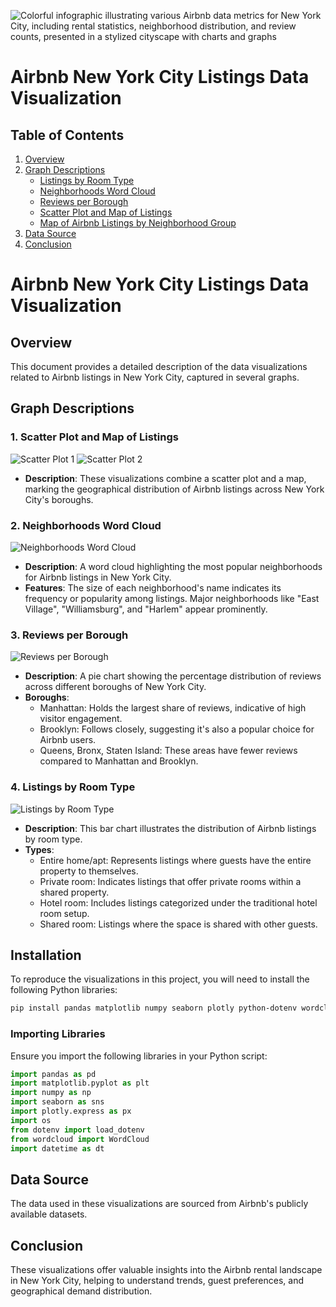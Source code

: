 ![Colorful infographic illustrating various Airbnb data metrics for New York City, including rental statistics, neighborhood distribution, and review counts, presented in a stylized cityscape with charts and graphs](./Images/Airbnb%20Graphic.webp)

# Airbnb New York City Listings Data Visualization

## Table of Contents

1. [Overview](#overview)
2. [Graph Descriptions](#graph-descriptions)
   - [Listings by Room Type](#1-listings-by-room-type)
   - [Neighborhoods Word Cloud](#2-neighborhoods-word-cloud)
   - [Reviews per Borough](#3-reviews-per-borough)
   - [Scatter Plot and Map of Listings](#4-scatter-plot-and-map-of-listings)
   - [Map of Airbnb Listings by Neighborhood Group](#5-map-of-airbnb-listings-by-neighborhood-group)
3. [Data Source](#data-source)
4. [Conclusion](#conclusion)

# Airbnb New York City Listings Data Visualization

## Overview

This document provides a detailed description of the data visualizations related to Airbnb listings in New York City, captured in several graphs.

## Graph Descriptions

### 1. Scatter Plot and Map of Listings

![Scatter Plot 1](./Images/Vadim%20-%20Scatter%20Plot%20of%20NYC.png)
![Scatter Plot 2](./Images/Vadim%20-%20Scatter%20Plot%20+%20Map.png)

- **Description**: These visualizations combine a scatter plot and a map, marking the geographical distribution of Airbnb listings across New York City's boroughs.

### 2. Neighborhoods Word Cloud

![Neighborhoods Word Cloud](./Images/Vadim%20-%20Neighberhoods%20Word%20Cloud.png)

- **Description**: A word cloud highlighting the most popular neighborhoods for Airbnb listings in New York City.
- **Features**: The size of each neighborhood's name indicates its frequency or popularity among listings. Major neighborhoods like "East Village", "Williamsburg", and "Harlem" appear prominently.

### 3. Reviews per Borough

![Reviews per Borough](./Images/Vadim%20-%20Reviews%20per%20Borough.png)

- **Description**: A pie chart showing the percentage distribution of reviews across different boroughs of New York City.
- **Boroughs**:
  - Manhattan: Holds the largest share of reviews, indicative of high visitor engagement.
  - Brooklyn: Follows closely, suggesting it's also a popular choice for Airbnb users.
  - Queens, Bronx, Staten Island: These areas have fewer reviews compared to Manhattan and Brooklyn.

### 4. Listings by Room Type

![Listings by Room Type](./Images/Vadim%20-%20Listings%20by%20Room%20Type.png)

- **Description**: This bar chart illustrates the distribution of Airbnb listings by room type.
- **Types**:
  - Entire home/apt: Represents listings where guests have the entire property to themselves.
  - Private room: Indicates listings that offer private rooms within a shared property.
  - Hotel room: Includes listings categorized under the traditional hotel room setup.
  - Shared room: Listings where the space is shared with other guests.

## Installation

To reproduce the visualizations in this project, you will need to install the following Python libraries:

```bash
pip install pandas matplotlib numpy seaborn plotly python-dotenv wordcloud
```

### Importing Libraries

Ensure you import the following libraries in your Python script:

```python
import pandas as pd
import matplotlib.pyplot as plt
import numpy as np
import seaborn as sns
import plotly.express as px
import os
from dotenv import load_dotenv
from wordcloud import WordCloud
import datetime as dt
```

## Data Source

The data used in these visualizations are sourced from Airbnb's publicly available datasets.

## Conclusion

These visualizations offer valuable insights into the Airbnb rental landscape in New York City, helping to understand trends, guest preferences, and geographical demand distribution.
